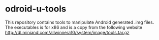 odroid-u-tools
==============

This repository contains tools to manipulate Android generated .img files. The executables is for x86 and is a copy from the following website http://dl.miniand.com/allwinnera10/system/image/tools.tar.gz
